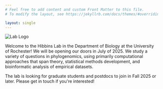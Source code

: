 ```yaml
---
# Feel free to add content and custom Front Matter to this file.
# To modify the layout, see https://jekyllrb.com/docs/themes/#overriding-theme-defaults

layout: single
---
```


![Lab Logo](../images/lab_logo.png)

Welcome to the Hibbins Lab in the Department of Biology at the University of Rochester! 
We will be opening our doors in July of 2025. We study a variety of questions in 
phylogenomics, using primarily computational approaches that span theory, statistical
methods development, and bioinformatic analysis of empirical datasets. 

The lab is looking for graduate students and postdocs to join in Fall 2025 or later.
Please get in touch if you're interested! 
